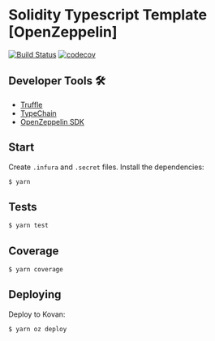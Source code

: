# Solidity Typescript Template [OpenZeppelin]

[![Build Status](https://travis-ci.com/akropolisio/gsn-v1-adapter.svg?branch=master)](https://travis-ci.com/akropolisio/gsn-v1-adapter)
[![codecov](https://codecov.io/gh/akropolisio/gsn-v1-adapter/branch/master/graph/badge.svg)](https://codecov.io/gh/akropolisio/gsn-v1-adapter)

## Developer Tools 🛠️

- [Truffle](https://trufflesuite.com/)
- [TypeChain](https://github.com/ethereum-ts/TypeChain)
- [OpenZeppelin SDK](https://openzeppelin.com)

## Start

Create `.infura` and `.secret` files. Install the dependencies:

```bash
$ yarn
```

## Tests

```bash
$ yarn test
```

## Coverage

```bash
$ yarn coverage
```

## Deploying

Deploy to Kovan:

```bash
$ yarn oz deploy
```
